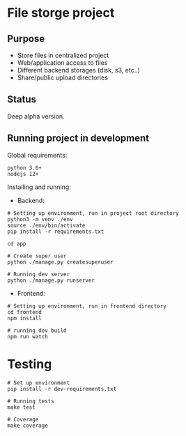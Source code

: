 # File storge project
## Purpose
* Store files in centralized project
* Web/application access to files
* Different backend storages (disk, s3, etc..)
* Share/public upload directories

## Status
Deep alpha version.

## Running project in development
Global requirements:
```
python 3.6+
nodejs 12+
```
Installing and running:

* Backend:
```
# Setting up environment, run in project root directory
python3 -m venv ./env
source ./env/bin/activate
pip install -r requirements.txt

cd app

# Create super user
python ./manage.py createsuperuser

# Running dev server
python ./manage.py runserver
```

* Frontend:
```
# Setting up environment, run in frontend directory
cd frontend
npm install

# running dev build
npm run watch
```


# Testing
```
# Set up environment
pip install -r dev-requirements.txt

# Running tests
make test

# Coverage
make coverage
```
